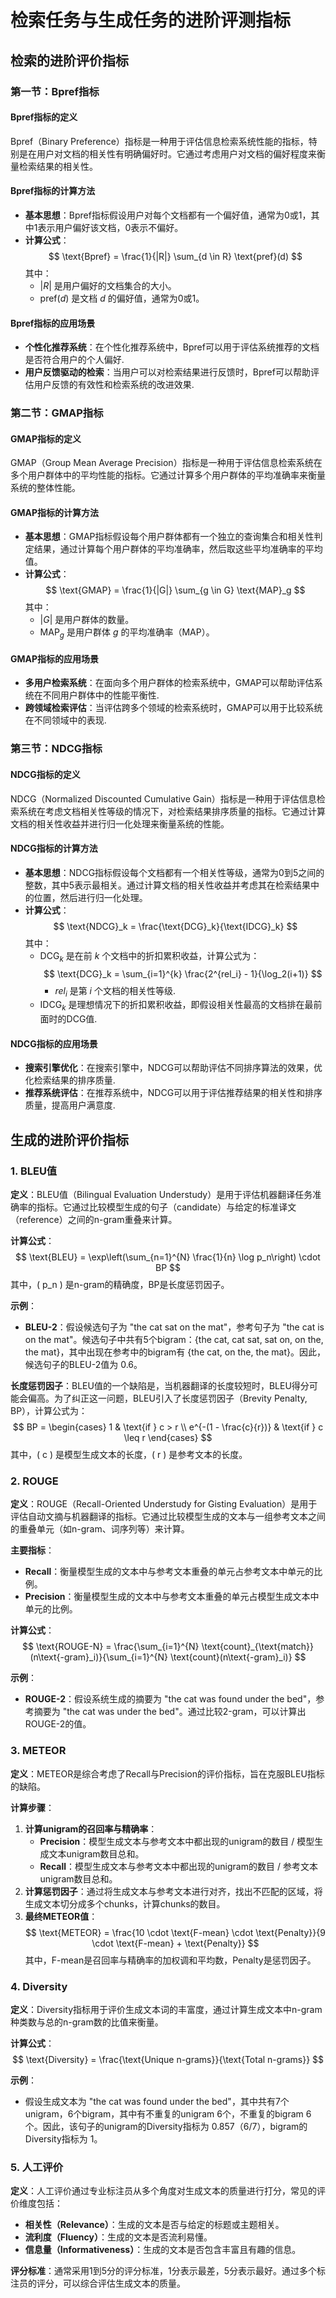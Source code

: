 # 检索任务与生成任务的进阶评测指标

## 检索的进阶评价指标

### 第一节：Bpref指标

#### Bpref指标的定义
Bpref（Binary Preference）指标是一种用于评估信息检索系统性能的指标，特别是在用户对文档的相关性有明确偏好时。它通过考虑用户对文档的偏好程度来衡量检索结果的相关性。

#### Bpref指标的计算方法
- **基本思想**：Bpref指标假设用户对每个文档都有一个偏好值，通常为0或1，其中1表示用户偏好该文档，0表示不偏好。
- **计算公式**：
  $$
  \text{Bpref} = \frac{1}{|R|} \sum_{d \in R} \text{pref}(d)
  $$
  其中：
  - $|R|$ 是用户偏好的文档集合的大小。
  - $\text{pref}(d)$ 是文档 $d$ 的偏好值，通常为0或1。

#### Bpref指标的应用场景
- **个性化推荐系统**：在个性化推荐系统中，Bpref可以用于评估系统推荐的文档是否符合用户的个人偏好.
- **用户反馈驱动的检索**：当用户可以对检索结果进行反馈时，Bpref可以帮助评估用户反馈的有效性和检索系统的改进效果.

### 第二节：GMAP指标

#### GMAP指标的定义
GMAP（Group Mean Average Precision）指标是一种用于评估信息检索系统在多个用户群体中的平均性能的指标。它通过计算多个用户群体的平均准确率来衡量系统的整体性能。

#### GMAP指标的计算方法
- **基本思想**：GMAP指标假设每个用户群体都有一个独立的查询集合和相关性判定结果，通过计算每个用户群体的平均准确率，然后取这些平均准确率的平均值。
- **计算公式**：
  $$
  \text{GMAP} = \frac{1}{|G|} \sum_{g \in G} \text{MAP}_g
  $$
  其中：
  - $|G|$ 是用户群体的数量。
  - $\text{MAP}_g$ 是用户群体 $g$ 的平均准确率（MAP）。

#### GMAP指标的应用场景
- **多用户检索系统**：在面向多个用户群体的检索系统中，GMAP可以帮助评估系统在不同用户群体中的性能平衡性.
- **跨领域检索评估**：当评估跨多个领域的检索系统时，GMAP可以用于比较系统在不同领域中的表现.

### 第三节：NDCG指标

#### NDCG指标的定义
NDCG（Normalized Discounted Cumulative Gain）指标是一种用于评估信息检索系统在考虑文档相关性等级的情况下，对检索结果排序质量的指标。它通过计算文档的相关性收益并进行归一化处理来衡量系统的性能。

#### NDCG指标的计算方法
- **基本思想**：NDCG指标假设每个文档都有一个相关性等级，通常为0到5之间的整数，其中5表示最相关。通过计算文档的相关性收益并考虑其在检索结果中的位置，然后进行归一化处理。
- **计算公式**：
  $$
  \text{NDCG}_k = \frac{\text{DCG}_k}{\text{IDCG}_k}
  $$
  其中：
  - $\text{DCG}_k$ 是在前 $k$ 个文档中的折扣累积收益，计算公式为：
    $$
    \text{DCG}_k = \sum_{i=1}^{k} \frac{2^{rel_i} - 1}{\log_2(i+1)}
    $$
    - $rel_i$ 是第 $i$ 个文档的相关性等级.
  - $\text{IDCG}_k$ 是理想情况下的折扣累积收益，即假设相关性最高的文档排在最前面时的DCG值.

#### NDCG指标的应用场景
- **搜索引擎优化**：在搜索引擎中，NDCG可以帮助评估不同排序算法的效果，优化检索结果的排序质量.
- **推荐系统评估**：在推荐系统中，NDCG可以用于评估推荐结果的相关性和排序质量，提高用户满意度.

## 生成的进阶评价指标

### 1. BLEU值
**定义**：BLEU值（Bilingual Evaluation Understudy）是用于评估机器翻译任务准确率的指标。它通过比较模型生成的句子（candidate）与给定的标准译文（reference）之间的n-gram重叠来计算。

**计算公式**：
$$
\text{BLEU} = \exp\left(\sum_{n=1}^{N} \frac{1}{n} \log p_n\right) \cdot BP
$$
其中，\( p_n \) 是n-gram的精确度，BP是长度惩罚因子。

**示例**：
- **BLEU-2**：假设候选句子为 "the cat sat on the mat"，参考句子为 "the cat is on the mat"。候选句子中共有5个bigram：{the cat, cat sat, sat on, on the, the mat}，其中出现在参考中的bigram有 {the cat, on the, the mat}。因此，候选句子的BLEU-2值为 0.6。

**长度惩罚因子**：BLEU值的一个缺陷是，当机器翻译的长度较短时，BLEU得分可能会偏高。为了纠正这一问题，BLEU引入了长度惩罚因子（Brevity Penalty, BP），计算公式为：
$$
BP = \begin{cases} 
1 & \text{if } c > r \\
e^{-(1 - \frac{c}{r})} & \text{if } c \leq r 
\end{cases}
$$
其中，\( c \) 是模型生成文本的长度，\( r \) 是参考文本的长度。

### 2. ROUGE
**定义**：ROUGE（Recall-Oriented Understudy for Gisting Evaluation）是用于评估自动文摘与机器翻译的指标。它通过比较模型生成的文本与一组参考文本之间的重叠单元（如n-gram、词序列等）来计算。

**主要指标**：
- **Recall**：衡量模型生成的文本中与参考文本重叠的单元占参考文本中单元的比例。
- **Precision**：衡量模型生成的文本中与参考文本重叠的单元占模型生成文本中单元的比例。

**计算公式**：
$$
\text{ROUGE-N} = \frac{\sum_{i=1}^{N} \text{count}_{\text{match}}(n\text{-gram}_i)}{\sum_{i=1}^{N} \text{count}(n\text{-gram}_i)}
$$

**示例**：
- **ROUGE-2**：假设系统生成的摘要为 "the cat was found under the bed"，参考摘要为 "the cat was under the bed"。通过比较2-gram，可以计算出ROUGE-2的值。

### 3. METEOR
**定义**：METEOR是综合考虑了Recall与Precision的评价指标，旨在克服BLEU指标的缺陷。

**计算步骤**：
1. **计算unigram的召回率与精确率**：
   - **Precision**：模型生成文本与参考文本中都出现的unigram的数目 / 模型生成文本unigram数目总和。
   - **Recall**：模型生成文本与参考文本中都出现的unigram的数目 / 参考文本unigram数目总和。
2. **计算惩罚因子**：通过将生成文本与参考文本进行对齐，找出不匹配的区域，将生成文本切分成多个chunks，计算chunks的数目。
3. **最终METEOR值**：
   $$
   \text{METEOR} = \frac{10 \cdot \text{F-mean} \cdot \text{Penalty}}{9 \cdot \text{F-mean} + \text{Penalty}}
   $$
   其中，F-mean是召回率与精确率的加权调和平均数，Penalty是惩罚因子。

### 4. Diversity
**定义**：Diversity指标用于评价生成文本词的丰富度，通过计算生成文本中n-gram种类数与总的n-gram数的比值来衡量。

**计算公式**：
$$
\text{Diversity} = \frac{\text{Unique n-grams}}{\text{Total n-grams}}
$$

**示例**：
- 假设生成文本为 "the cat was found under the bed"，其中共有7个unigram，6个bigram，其中有不重复的unigram 6个，不重复的bigram 6个。因此，该句子的unigram的Diversity指标为 0.857（6/7），bigram的Diversity指标为 1。

### 5. 人工评价
**定义**：人工评价通过专业标注员从多个角度对生成文本的质量进行打分，常见的评价维度包括：
- **相关性（Relevance）**：生成的文本是否与给定的标题或主题相关。
- **流利度（Fluency）**：生成的文本是否流利易懂。
- **信息量（Informativeness）**：生成的文本是否包含丰富且有趣的信息。

**评分标准**：通常采用1到5分的评分标准，1分表示最差，5分表示最好。通过多个标注员的评分，可以综合评估生成文本的质量。

